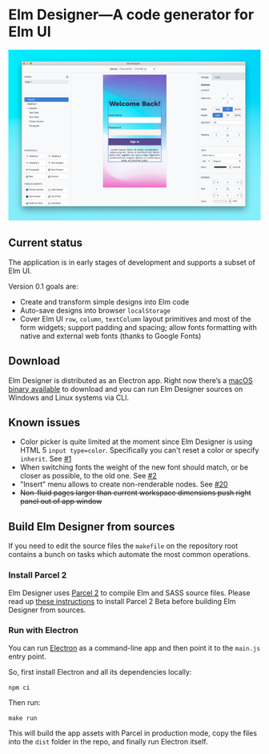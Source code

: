 # Elm Designer—A code generator for Elm UI

![Elm Designer interface](./assets/screenshot.jpg)

## Current status

The application is in early stages of development and supports a subset of Elm UI.

Version 0.1 goals are:

- Create and transform simple designs into Elm code
- Auto-save designs into browser `localStorage`
- Cover Elm UI `row`, `column`, `textColumn` layout primitives and most of the form widgets; support padding and spacing; allow fonts formatting with native and external web fonts (thanks to Google Fonts)  

## Download 

Elm Designer is distributed as an Electron app. Right now there’s a [macOS binary available][d] to download and you can run Elm Designer sources on Windows and Linux systems via CLI.

## Known issues

- Color picker is quite limited at the moment since Elm Designer is using HTML 5 `input type=color`. Specifically you can't reset a color or specify `inherit`. See [#1][issue1]
- When switching fonts the weight of the new font should match, or be closer as possible, to the old one. See [#2][issue2]
- "Insert" menu allows to create non-renderable nodes. See [#20][issue20]
- ~~Non-fluid pages larger than current workspace dimensions push right panel out of app window~~

## Build Elm Designer from sources

If you need to edit the source files the `makefile` on the repository root contains a bunch on tasks which automate the most common operations.

### Install Parcel 2

Elm Designer uses [Parcel 2][2] to compile Elm and SASS source files. Please read up [these instructions][3] to install Parcel 2 Beta before building Elm Designer from sources.

### Run with Electron

You can run [Electron][4] as a command-line app and then point it to the `main.js` entry point.

So, first install Electron and all its dependencies locally:

    npm ci

Then run:

    make run

This will build the app assets with Parcel in production mode, copy the files into the `dist` folder in the repo, and finally run Electron itself.

[1]: https://github.com/electron/electron-packager
[2]: https://v2.parceljs.org
[3]: https://v2.parceljs.org/getting-started/webapp/
[4]: https://www.electronjs.org
[issue1]: https://github.com/passiomatic/elm-designer/issues/1 
[issue2]: https://github.com/passiomatic/elm-designer/issues/2 
[d]: https://github.com/passiomatic/elm-designer/releases/tag/v0.1.0
[issue20]: https://github.com/passiomatic/elm-designer/issues/20